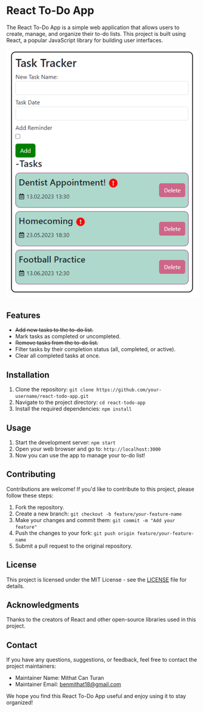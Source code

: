 # React To-Do App

The React To-Do App is a simple web application that allows users to create, manage, and organize their to-do lists. This project is built using React, a popular JavaScript library for building user interfaces.

![React To-Do App Screenshot](images/todo_app_screenshot.png)
## Features

- ~~Add new tasks to the to-do list.~~
- Mark tasks as completed or uncompleted.
- ~~Remove tasks from the to-do list.~~
- Filter tasks by their completion status (all, completed, or active).
- Clear all completed tasks at once.

## Installation

1. Clone the repository: `git clone https://github.com/your-username/react-todo-app.git`
2. Navigate to the project directory: `cd react-todo-app`
3. Install the required dependencies: `npm install`

## Usage

1. Start the development server: `npm start`
2. Open your web browser and go to: `http://localhost:3000`
3. Now you can use the app to manage your to-do list!

## Contributing

Contributions are welcome! If you'd like to contribute to this project, please follow these steps:

1. Fork the repository.
2. Create a new branch: `git checkout -b feature/your-feature-name`
3. Make your changes and commit them: `git commit -m "Add your feature"`
4. Push the changes to your fork: `git push origin feature/your-feature-name`
5. Submit a pull request to the original repository.

## License

This project is licensed under the MIT License - see the [LICENSE](LICENSE) file for details.

## Acknowledgments

Thanks to the creators of React and other open-source libraries used in this project.

## Contact

If you have any questions, suggestions, or feedback, feel free to contact the project maintainers:

- Maintainer Name: Mithat Can Turan
- Maintainer Email: benmithat18@gmail.com

We hope you find this React To-Do App useful and enjoy using it to stay organized!
